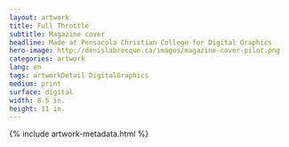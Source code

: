 ```yaml
---
layout: artwork
title: Full Throttle
subtitle: Magazine cover
headline: Made at Pensacola Christian College for Digital Graphics
hero-image: http://denislabrecque.ca/images/magazine-cover-pilot.png
categories: artwork
lang: en
tags: artworkDetail DigitalGraphics
medium: print
surface: digital
width: 8.5 in.
height: 11 in.
---
```

{% include artwork-metadata.html %}
